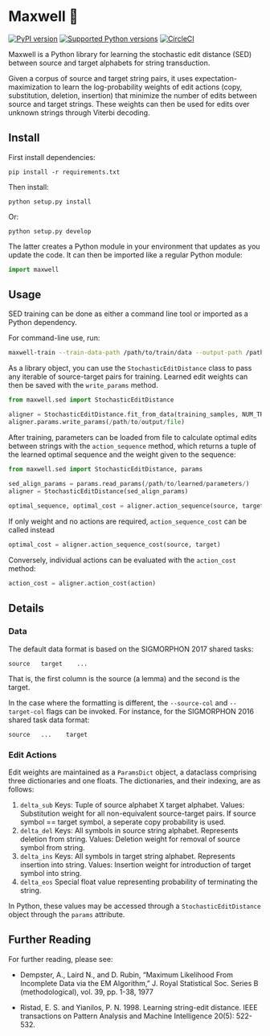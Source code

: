 # Maxwell 👹

[![PyPI
version](https://badge.fury.io/py/Maxwell.svg)](https://pypi.org/project/maxwell/)
[![Supported Python versions](https://img.shields.io/pypi/pyversions/maxwell.svg)](https://pypi.org/project/maxwell/)
[![CircleCI](https://circleci.com/gh/CUNY-CL/maxwell.svg?style=svg)](https://app.circleci.com/pipelines/github/CUNY-CL/maxwell?branch=main)

Maxwell is a Python library for learning the stochastic edit distance (SED)
between source and target alphabets for string transduction. 

Given a corpus of source and target string pairs, it uses expectation-maximization 
to learn the log-probability weights of edit actions (copy, substitution, deletion, insertion)
that minimize the number of edits between source and target strings. These weights
can then be used for edits over unknown strings through Viterbi decoding.

## Install

First install dependencies:

    pip install -r requirements.txt

Then install:

    python setup.py install

Or:

    python setup.py develop

The latter creates a Python module in your environment that updates as you
update the code. It can then be imported like a regular Python module:

```python
import maxwell
```

## Usage

SED training can be done as either a command line tool or imported as a
Python dependency. 

For command-line use, run:

```bash
maxwell-train --train-data-path /path/to/train/data --output-path /path/to/output/file --num-epoch NUM_TRAINING_EPOCHS
```

As a library object, you can use the `StochasticEditDistance` class to pass any iterable
of source-target pairs for training. Learned edit weights can then be saved with the
`write_params` method.

```python
from maxwell.sed import StochasticEditDistance

aligner = StochasticEditDistance.fit_from_data(training_samples, NUM_TRAINING_EPOCHS)
aligner.params.write_params(/path/to/output/file)
```

After training, parameters can be loaded from file to calculate optimal edits between
strings with the `action_sequence` method, which returns a tuple of the learned optimal
sequence and the weight given to the sequence:

```python
from maxwell.sed import StochasticEditDistance, params

sed_align_params = params.read_params(/path/to/learned/parameters/)
aligner = StochasticEditDistance(sed_align_params)
	
optimal_sequence, optimal_cost = aligner.action_sequence(source, target)
```

If only weight and no actions are required, `action_sequence_cost` can be called instead

```python
optimal_cost = aligner.action_sequence_cost(source, target)
```

Conversely, individual actions can be evaluated with the `action_cost` method:

```python
action_cost = aligner.action_cost(action)
```

## Details

### Data

The default data format is based on the SIGMORPHON 2017 shared tasks:

    source   target    ...

That is, the first column is the source (a lemma) and the second is the target.

In the case where the formatting is different, the `--source-col` and `--target-col`
flags can be invoked. For instance, for the SIGMORPHON 2016 shared task data format:

    source   ...    target

### Edit Actions

Edit weights are maintained as a `ParamsDict` object, a dataclass comprising three dictionaries
and one floats. The dictionaries, and their indexing, are as follows:

1. `delta_sub`
        Keys: Tuple of source alphabet X target alphabet. 
		Values: Substitution weight for all non-equivalent source-target pairs.
		        If source symbol == target symbol, a seperate copy probability is used.
2. `delta_del`
        Keys: All symbols in source string alphabet. Represents deletion from string.
		Values: Deletion weight for removal of source symbol from string.
2. `delta_ins`
        Keys: All symbols in target string alphabet. Represents insertion into string.
		Values: Insertion weight for introduction of target symbol into string.
2. `delta_eos`
        Special float value representing probability of terminating the string.

In Python, these values may be accessed through a `StochasticEditDistance` object through the `params` attribute.

## Further Reading

For further reading, please see:

- Dempster, A., Laird N., and D. Rubin, “Maximum Likelihood
From Incomplete Data via the EM Algorithm,” J. Royal Statistical
Soc. Series B (methodological), vol. 39, pp. 1-38, 1977

- Ristad, E. S. and Yianilos, P. N. 1998. Learning string-edit distance. IEEE
transactions on Pattern Analysis and Machine Intelligence 20(5): 522-532.
